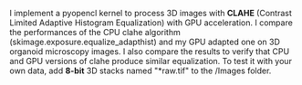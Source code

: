 I implement a pyopencl kernel to process 3D images with **CLAHE** (Contrast Limited Adaptive Histogram Equalization) with GPU acceleration. I compare the performances of the CPU clahe algorithm (skimage.exposure.equalize_adapthist) and my GPU adapted one on 3D organoid microscopy images. I also compare the results to verify that CPU and GPU versions of clahe produce similar equalization. To test it with your own data, add **8-bit** 3D stacks named "*raw.tif" to the /Images folder.

